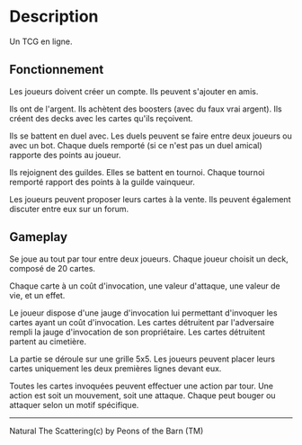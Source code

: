 # Description

Un TCG en ligne.

## Fonctionnement

Les joueurs doivent créer un compte. Ils peuvent s'ajouter en amis.

Ils ont de l'argent. Ils achètent des boosters (avec du faux vrai argent). Ils créent des decks avec les cartes qu'ils reçoivent.

Ils se battent en duel avec. Les duels peuvent se faire entre deux joueurs ou avec un bot. Chaque duels remporté (si ce n'est pas un duel amical) rapporte des points au joueur.

Ils rejoignent des guildes. Elles se battent en tournoi. Chaque tournoi remporté rapport des points à la guilde vainqueur.

Les joueurs peuvent proposer leurs cartes à la vente. Ils peuvent également discuter entre eux sur un forum.

## Gameplay

Se joue au tout par tour entre deux joueurs. Chaque joueur choisit un deck, composé de 20 cartes.

Chaque carte à un coût d'invocation, une valeur d'attaque, une valeur de vie, et un effet.

Le joueur dispose d'une jauge d'invocation lui permettant d'invoquer les cartes ayant un coût d'invocation. Les cartes détruitent par l'adversaire rempli la jauge d'invocation de son propriétaire. Les cartes détruitent partent au cimetière.

La partie se déroule sur une grille 5x5. Les joueurs peuvent placer leurs cartes uniquement les deux premières lignes devant eux.

Toutes les cartes invoquées peuvent effectuer une action par tour. Une action est soit un mouvement, soit une attaque.
Chaque peut bouger ou attaquer selon un motif spécifique.

---

Natural The Scattering(c) by Peons of the Barn (TM)